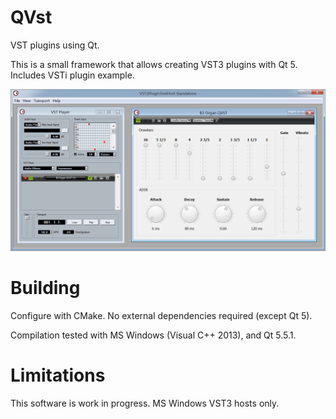 # QVst

VST plugins using Qt.

This is a small framework that allows creating VST3 plugins with Qt 5.
Includes VSTi plugin example.

![Screenshot 1](https://raw.githubusercontent.com/Archie3d/QVst/master/screenshots/vst3_host.png)

# Building
Configure with CMake. No external dependencies required (except Qt 5).

Compilation tested with MS Windows (Visual C++ 2013), and Qt 5.5.1.

# Limitations
This software is work in progress. MS Windows VST3 hosts only.